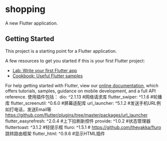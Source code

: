 # shopping

A new Flutter application.

## Getting Started

This project is a starting point for a Flutter application.

A few resources to get you started if this is your first Flutter project:

- [Lab: Write your first Flutter app](https://flutter.io/docs/get-started/codelab)
- [Cookbook: Useful Flutter samples](https://flutter.io/docs/cookbook)

For help getting started with Flutter, view our 
[online documentation](https://flutter.io/docs), which offers tutorials, 
samples, guidance on mobile development, and a full API reference.
使用插件包括：
dio: ^2.1.13 #网络请求库
  flutter_swiper: ^1.1.6 #轮播库
  flutter_screenutil: ^0.6.0 #屏幕适配库
  url_launcher: ^5.1.2 #发送手机URL例如打电话，发送Email等   https://github.com/flutter/plugins/tree/master/packages/url_launcher
  flutter_easyrefresh: ^2.0.4 #上下拉刷新控件
  provide: ^1.0.2 #状态管理器
  fluttertoast: ^3.1.2 #轻提示框
  fluro: ^1.5.1 # https://github.com/theyakka/fluro 跳转路由框架
  flutter_html: ^0.9.6 #显示HTML插件
